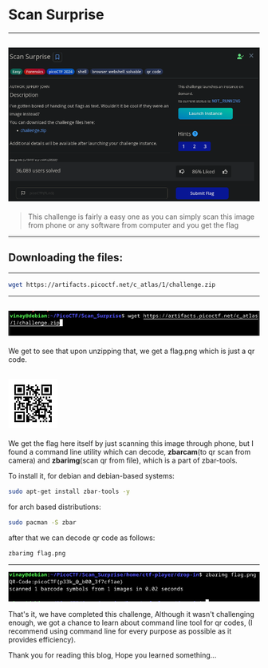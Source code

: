 # Scan Surprise
---------------------------
![challenge](./Pictures/1.png)
-------------------------------
> This challenge is fairly a easy one as you can simply scan this image from phone or any software from computer and you get the flag 
--------------------------------------------

## Downloading the files:
------------------------------------------
```bash
wget https://artifacts.picoctf.net/c_atlas/1/challenge.zip
```
------------------------------------------
![cmd image](./Pictures/2.png)
---------------------------------

We get to see that upon unzipping that, we get a flag.png which is just a qr code.

![qr](./home/ctf-player/drop-in/flag.png)
-----------------------------

We get the flag here itself by just scanning this image through phone, but I found a command line utility which can decode, **zbarcam**(to qr scan from camera) and **zbarimg**(scan qr from file), which is a part of zbar-tools.

To install it, for debian and debian-based systems:
```bash
sudo apt-get install zbar-tools -y
```
for arch based distributions:
```bash
sudo pacman -S zbar
```

after that we can decode qr code as follows:
```bash
zbarimg flag.png
```
-------------------------------
![zbar](./Pictures/3.png)

That's it, we have completed this challenge, Although it wasn't challenging enough, we got a chance to learn about command line tool for qr codes, (I recommend using command line for every purpose as possible as it provides efficiency).


Thank you for reading this blog, Hope you learned something...